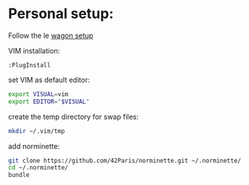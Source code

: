 # Personal setup:

Follow the le [wagon setup](https://github.com/lewagon/setup/blob/master/macOS.md)

VIM installation:
```VIM
:PlugInstall
```
set VIM as default editor:
```bash
export VISUAL=vim
export EDITOR="$VISUAL"
```
create the temp directory for swap files:
```bash
mkdir ~/.vim/tmp
```
add norminette:
```bash
git clone https://github.com/42Paris/norminette.git ~/.norminette/
cd ~/.norminette/
bundle
```
